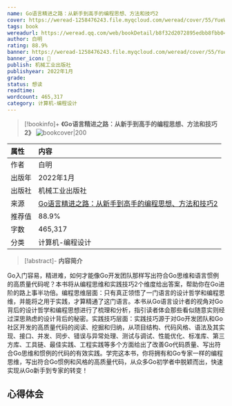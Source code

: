 ```yaml
---
name: Go语言精进之路：从新手到高手的编程思想、方法和技巧2
cover: https://weread-1258476243.file.myqcloud.com/weread/cover/55/YueWen_42557147/t6_YueWen_42557147.jpg
tags: book
wereadurl: https://weread.qq.com/web/bookDetail/b8f32d2072895edbb8fbb04
author: 白明
rating: 88.9%
banner: https://weread-1258476243.file.myqcloud.com/weread/cover/55/YueWen_42557147/t6_YueWen_42557147.jpg
banner_icon: 📖
publish: 机械工业出版社
publishyear: 2022年1月
grade:
status: 想读
readtime:
wordcount: 465,317
category: 计算机-编程设计 
---
```


> [!bookinfo]+ **《Go语言精进之路：从新手到高手的编程思想、方法和技巧2》**
> ![bookcover|200](https://weread-1258476243.file.myqcloud.com/weread/cover/55/YueWen_42557147/t6_YueWen_42557147.jpg)
>
| 属性   | 内容                                       |
|:------ |:------------------------------------------ |
| 作者   | 白明                           |
| 出版年 | 2022年1月                      |
| 出版社 | 机械工业出版社                          |
| 来源   | [Go语言精进之路：从新手到高手的编程思想、方法和技巧2](https://weread.qq.com/web/bookDetail/b8f32d2072895edbb8fbb04) |
| 推荐值   | 88.9%                           |
| 字数   | 465,317                        |
| 分类   | 计算机-编程设计                        |

> [!abstract]- **内容简介**
>
Go入门容易，精进难，如何才能像Go开发团队那样写出符合Go思维和语言惯例的高质量代码呢？本书将从编程思维和实践技巧2个维度给出答案，帮助你在Go进阶的路上事半功倍。编程思维层面：只有真正领悟了一门语言的设计哲学和编程思维，并能将之用于实践，才算精通了这门语言。本书从Go语言设计者的视角对Go背后的设计哲学和编程思想进行了梳理和分析，指引读者体会那些看似随意实则经过深思熟虑的设计背后的秘密。实践技巧层面：实践技巧源于对Go开发团队和Go社区开发的高质量代码的阅读、挖掘和归纳，从项目结构、代码风格、语法及其实现、接口、并发、同步、错误与异常处理、测试与调试、性能优化、标准库、第三方库、工具链、最佳实践、工程实践等多个方面给出了改善Go代码质量、写出符合Go思维和惯例的代码的有效实践。学完这本书，你将拥有和Go专家一样的编程思维，写出符合Go惯例和风格的高质量代码，从众多Go初学者中脱颖而出，快速实现从Go新手到专家的转变！

## 心得体会
